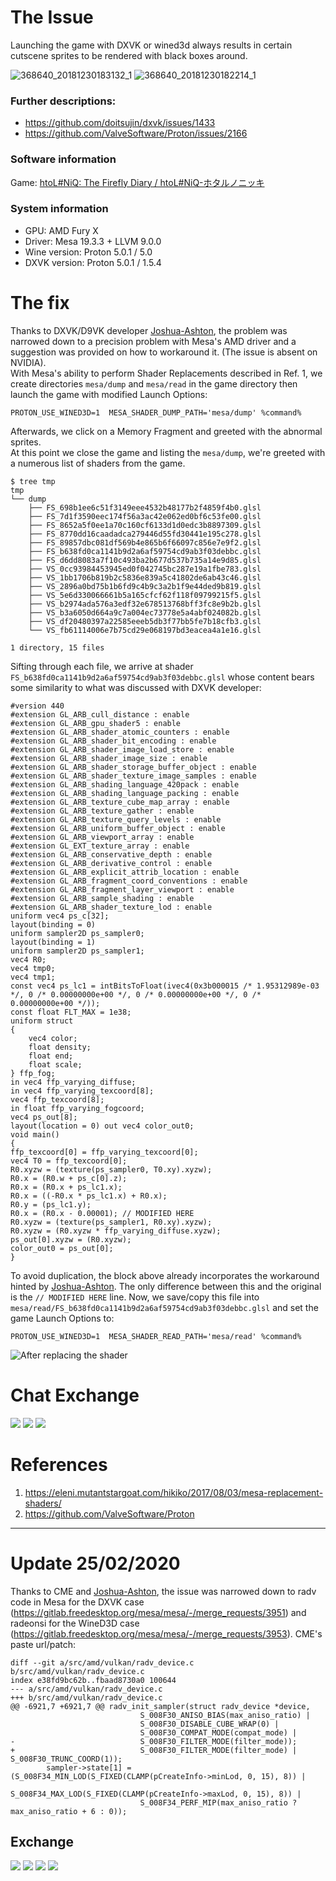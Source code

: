 # The Issue

Launching the game with DXVK or wined3d always results in certain cutscene sprites to be rendered with black boxes around.

![368640_20181230183132_1](https://user-images.githubusercontent.com/37741639/50550097-87ba3800-0c61-11e9-8bda-3c993340c2d1.png)
![368640_20181230182214_1](https://user-images.githubusercontent.com/37741639/50550099-8e48af80-0c61-11e9-8c03-1e79c2c618e8.png)

### Further descriptions:
- https://github.com/doitsujin/dxvk/issues/1433
- https://github.com/ValveSoftware/Proton/issues/2166

### Software information
Game: [htoL#NiQ: The Firefly Diary / htoL#NiQ-ホタルノニッキ](https://store.steampowered.com/app/368640/htoLNiQ_The_Firefly_Diary__htoLNiQ/)

### System information
- GPU: AMD Fury X
- Driver: Mesa 19.3.3 + LLVM 9.0.0
- Wine version: Proton 5.0.1 / 5.0
- DXVK version: Proton 5.0.1 / 1.5.4

# The fix
Thanks to DXVK/D9VK developer [Joshua-Ashton](https://github.com/Joshua-Ashton),
the problem was narrowed down to a precision problem with Mesa's AMD driver and a suggestion was provided on how to workaround it. (The issue is absent on NVIDIA).  
With Mesa's ability to perform Shader Replacements described in Ref. 1,
we create directories `mesa/dump` and `mesa/read` in the game directory then launch
the game with modified Launch Options:
```
PROTON_USE_WINED3D=1  MESA_SHADER_DUMP_PATH='mesa/dump' %command%
```
Afterwards, we click on a Memory Fragment and greeted with the abnormal sprites.  
At this point we close the game and listing the `mesa/dump`,
we're greeted with a numerous list of shaders from the game.
```
$ tree tmp
tmp
└── dump
    ├── FS_698b1ee6c51f3149eee4532b48177b2f4859f4b0.glsl
    ├── FS_7d1f3590eec174f56a3ac42e062ed0bf6c53fe00.glsl
    ├── FS_8652a5f0ee1a70c160cf6133d1d0edc3b8897309.glsl
    ├── FS_8770dd16caadadca279446d55fd30441e195c278.glsl
    ├── FS_89857dbc081df569b4e865b6f66097c856e7e9f2.glsl
    ├── FS_b638fd0ca1141b9d2a6af59754cd9ab3f03debbc.glsl
    ├── FS_d6dd8083a7f10c493ba2b677d537b735a14e9d85.glsl
    ├── VS_0cc93984453945ed0f042745bc287e19a1fbe783.glsl
    ├── VS_1bb1706b819b2c5836e839a5c41802de6ab43c46.glsl
    ├── VS_2896a0bd75b1b6fd9c4b9c3a2b1f9e44ded9b819.glsl
    ├── VS_5e6d330066661b5a165cfcf62f118f09799215f5.glsl
    ├── VS_b2974ada576a3edf32e678513768bff3fc8e9b2b.glsl
    ├── VS_b3a6050d664a9c7a004ec73778e5a4abf024082b.glsl
    ├── VS_df20480397a22585eeeb5db3f77bb5fe7b18cfb3.glsl
    └── VS_fb61114006e7b75cd29e068197bd3eacea4a1e16.glsl

1 directory, 15 files
```

Sifting through each file, we arrive at shader `FS_b638fd0ca1141b9d2a6af59754cd9ab3f03debbc.glsl`
whose content bears some similarity to what was discussed with DXVK developer:
```
#version 440
#extension GL_ARB_cull_distance : enable
#extension GL_ARB_gpu_shader5 : enable
#extension GL_ARB_shader_atomic_counters : enable
#extension GL_ARB_shader_bit_encoding : enable
#extension GL_ARB_shader_image_load_store : enable
#extension GL_ARB_shader_image_size : enable
#extension GL_ARB_shader_storage_buffer_object : enable
#extension GL_ARB_shader_texture_image_samples : enable
#extension GL_ARB_shading_language_420pack : enable
#extension GL_ARB_shading_language_packing : enable
#extension GL_ARB_texture_cube_map_array : enable
#extension GL_ARB_texture_gather : enable
#extension GL_ARB_texture_query_levels : enable
#extension GL_ARB_uniform_buffer_object : enable
#extension GL_ARB_viewport_array : enable
#extension GL_EXT_texture_array : enable
#extension GL_ARB_conservative_depth : enable
#extension GL_ARB_derivative_control : enable
#extension GL_ARB_explicit_attrib_location : enable
#extension GL_ARB_fragment_coord_conventions : enable
#extension GL_ARB_fragment_layer_viewport : enable
#extension GL_ARB_sample_shading : enable
#extension GL_ARB_shader_texture_lod : enable
uniform vec4 ps_c[32];
layout(binding = 0)
uniform sampler2D ps_sampler0;
layout(binding = 1)
uniform sampler2D ps_sampler1;
vec4 R0;
vec4 tmp0;
vec4 tmp1;
const vec4 ps_lc1 = intBitsToFloat(ivec4(0x3b000015 /* 1.95312989e-03 */, 0 /* 0.00000000e+00 */, 0 /* 0.00000000e+00 */, 0 /* 0.00000000e+00 */));
const float FLT_MAX = 1e38;
uniform struct
{
    vec4 color;
    float density;
    float end;
    float scale;
} ffp_fog;
in vec4 ffp_varying_diffuse;
in vec4 ffp_varying_texcoord[8];
vec4 ffp_texcoord[8];
in float ffp_varying_fogcoord;
vec4 ps_out[8];
layout(location = 0) out vec4 color_out0;
void main()
{
ffp_texcoord[0] = ffp_varying_texcoord[0];
vec4 T0 = ffp_texcoord[0];
R0.xyzw = (texture(ps_sampler0, T0.xy).xyzw);
R0.x = (R0.w + ps_c[0].z);
R0.x = (R0.x + ps_lc1.x);
R0.x = ((-R0.x * ps_lc1.x) + R0.x);
R0.y = (ps_lc1.y);
R0.x = (R0.x - 0.00001); // MODIFIED HERE
R0.xyzw = (texture(ps_sampler1, R0.xy).xyzw);
R0.xyzw = (R0.xyzw * ffp_varying_diffuse.xyzw);
ps_out[0].xyzw = (R0.xyzw);
color_out0 = ps_out[0];
}
```
To avoid duplication, the block above already incorporates the workaround hinted by [Joshua-Ashton](https://github.com/Joshua-Ashton).
The only difference between this and the original is the `// MODIFIED HERE` line.
Now, we save/copy this file into `mesa/read/FS_b638fd0ca1141b9d2a6af59754cd9ab3f03debbc.glsl`
and set the game Launch Options to:
```
PROTON_USE_WINED3D=1  MESA_SHADER_READ_PATH='mesa/read' %command%
```
![After replacing the shader](pic/after.png)

# Chat Exchange
![](pic/disc/p1.png)
![](pic/disc/p2.png)
![](pic/disc/p3.png)

# References
1. <https://eleni.mutantstargoat.com/hikiko/2017/08/03/mesa-replacement-shaders/>
2. <https://github.com/ValveSoftware/Proton>

----

# Update 25/02/2020
Thanks to CME and [Joshua-Ashton](https://gitlab.freedesktop.org/JoshuaAshton), the issue was narrowed down to
radv code in Mesa for the DXVK case (https://gitlab.freedesktop.org/mesa/mesa/-/merge_requests/3951) and radeonsi for the WineD3D case (https://gitlab.freedesktop.org/mesa/mesa/-/merge_requests/3953).
CME's paste url/patch:
```
diff --git a/src/amd/vulkan/radv_device.c b/src/amd/vulkan/radv_device.c
index e38fd9bc62b..fbaad8730a0 100644
--- a/src/amd/vulkan/radv_device.c
+++ b/src/amd/vulkan/radv_device.c
@@ -6921,7 +6921,7 @@ radv_init_sampler(struct radv_device *device,
                             S_008F30_ANISO_BIAS(max_aniso_ratio) |
                             S_008F30_DISABLE_CUBE_WRAP(0) |
                             S_008F30_COMPAT_MODE(compat_mode) |
-                            S_008F30_FILTER_MODE(filter_mode));
+                            S_008F30_FILTER_MODE(filter_mode) | S_008F30_TRUNC_COORD(1));
        sampler->state[1] = (S_008F34_MIN_LOD(S_FIXED(CLAMP(pCreateInfo->minLod, 0, 15), 8)) |
                             S_008F34_MAX_LOD(S_FIXED(CLAMP(pCreateInfo->maxLod, 0, 15), 8)) |
                             S_008F34_PERF_MIP(max_aniso_ratio ? max_aniso_ratio + 6 : 0));
```
## Exchange
![](pic/disc/u1.png)
![](pic/disc/u2.png)
![](pic/disc/u3.png)
![](pic/disc/u4.png)
